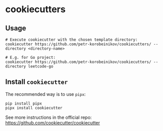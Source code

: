 # cookiecutters

## Usage

```shell
# Execute cookiecutter with the chosen template directory:
cookiecutter https://github.com/petr-korobeinikov/cookiecutters/ --directory <directory-name>

# E.g. for Go project:
cookiecutter https://github.com/petr-korobeinikov/cookiecutters/ --directory leetcode-go
```

## Install `cookiecutter`

The recommended way is to use `pipx`:

```shell
pip install pipx
pipx install cookiecutter
```

See more instructions in the official repo: https://github.com/cookiecutter/cookiecutter
